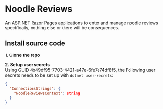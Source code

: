 # Noodle Reviews

An ASP.NET Razor Pages applications to enter and manage noodle reviews specifically, nothing else or there will be consequences.

## Install source code

**1. Clone the repo**

**2. Setup user secrets**  
Using GUID 4b49df95-7703-4421-a47e-6fe7e74df8f5, the Following user secrets needs to be set up with `dotnet user-secrets`:  
```json
{
  "ConnectionsStrings": {
    "NoodleReviewsContext": string
  }
}
```
